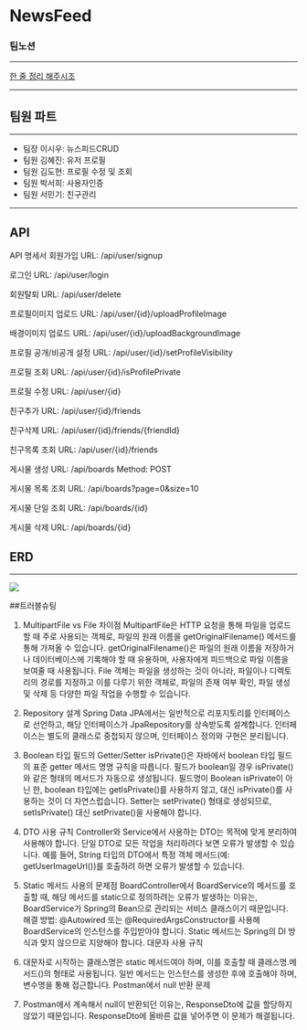 # NewsFeed
### 팀노션
---
[한 줄 정리 해주시조](https://www.notion.so/teamsparta/1232dc3ef51481808460cf50e30e40d9)

---
## 팀원 파트
---
* 팀장 이시우: 뉴스피드CRUD
* 팀원 김혜진: 유저 프로필
* 팀원 김도현: 프로필 수정 및 조회
* 팀원 박서희: 사용자인증
* 팀원 서민기: 친구관리
---
## API
API 명세서
회원가입
URL: /api/user/signup

로그인
URL: /api/user/login

회원탈퇴
URL: /api/user/delete

프로필이미지 업로드
URL: /api/user/{id}/uploadProfileImage

배경이미지 업로드
URL: /api/user/{id}/uploadBackgroundImage

프로필 공개/비공개 설정
URL: /api/user/{id}/setProfileVisibility

프로필 조회
URL: /api/user/{id}/isProfilePrivate

프로필 수정
URL: /api/user/{id}

친구추가
URL: /api/user/{id}/friends

친구삭제
URL: /api/user/{id}/friends/{friendId}

친구목록 조회
URL: /api/user/{id}/friends

게시물 생성
URL: /api/boards
Method: POST

게시물 목록 조회
URL: /api/boards?page=0&size=10

게시물 단일 조회
URL: /api/boards/{id}

게시물 삭제
URL: /api/boards/{id}

## ERD
---

![](https://img1.daumcdn.net/thumb/R1280x0/?scode=mtistory2&fname=https%3A%2F%2Fblog.kakaocdn.net%2Fdn%2FbblU3h%2FbtsKhfZQ6WS%2FDS0wHcYl2hsMHsUgXNfwtK%2Fimg.png)


##트러블슈팅

1. MultipartFile vs File 차이점
MultipartFile은 HTTP 요청을 통해 파일을 업로드할 때 주로 사용되는 객체로, 파일의 원래 이름을 getOriginalFilename() 메서드를 통해 가져올 수 있습니다.
getOriginalFilename()은 파일의 원래 이름을 저장하거나 데이터베이스에 기록해야 할 때 유용하며, 사용자에게 피드백으로 파일 이름을 보여줄 때 사용됩니다.
File 객체는 파일을 생성하는 것이 아니라, 파일이나 디렉토리의 경로를 지정하고 이를 다루기 위한 객체로, 파일의 존재 여부 확인, 파일 생성 및 삭제 등 다양한 파일 작업을 수행할 수 있습니다.

2. Repository 설계
Spring Data JPA에서는 일반적으로 리포지토리를 인터페이스로 선언하고, 해당 인터페이스가 JpaRepository를 상속받도록 설계합니다.
인터페이스는 별도의 클래스로 중첩되지 않으며, 인터페이스 정의와 구현은 분리됩니다.

3. Boolean 타입 필드의 Getter/Setter
isPrivate()은 자바에서 boolean 타입 필드의 표준 getter 메서드 명명 규칙을 따릅니다. 필드가 boolean일 경우 isPrivate()와 같은 형태의 메서드가 자동으로 생성됩니다.
필드명이 Boolean isPrivate이 아닌 한, boolean 타입에는 getIsPrivate()를 사용하지 않고, 대신 isPrivate()를 사용하는 것이 더 자연스럽습니다.
Setter는 setPrivate() 형태로 생성되므로, setIsPrivate() 대신 setPrivate()을 사용해야 합니다.

4. DTO 사용 규칙
Controller와 Service에서 사용하는 DTO는 목적에 맞게 분리하여 사용해야 합니다.
단일 DTO로 모든 작업을 처리하려다 보면 오류가 발생할 수 있습니다. 예를 들어, String 타입의 DTO에서 특정 객체 메서드(예: getUserImageUrl())를 호출하려 하면 오류가 발생할 수 있습니다.

5. Static 메서드 사용의 문제점
BoardController에서 BoardService의 메서드를 호출할 때, 해당 메서드를 static으로 정의하려는 오류가 발생하는 이유는, BoardService가 Spring의 Bean으로 관리되는 서비스 클래스이기 때문입니다.
해결 방법: @Autowired 또는 @RequiredArgsConstructor를 사용해 BoardService의 인스턴스를 주입받아야 합니다. Static 메서드는 Spring의 DI 방식과 맞지 않으므로 지양해야 합니다.
대문자 사용 규칙

6. 대문자로 시작하는 클래스명은 static 메서드여야 하며, 이를 호출할 때 클래스명.메서드()의 형태로 사용됩니다.
일반 메서드는 인스턴스를 생성한 후에 호출해야 하며, 변수명을 통해 접근합니다.
Postman에서 null 반환 문제

7. Postman에서 계속해서 null이 반환되던 이유는, ResponseDto에 값을 할당하지 않았기 때문입니다. ResponseDto에 올바른 값을 넣어주면 이 문제가 해결됩니다.
